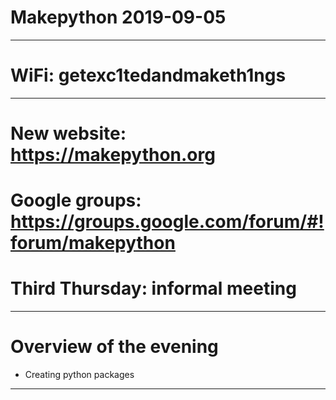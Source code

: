 # Makepython 2019-09-05

---

# WiFi: getexc1tedandmaketh1ngs

---

# New website: https://makepython.org
# Google groups: https://groups.google.com/forum/#!forum/makepython
# Third Thursday: informal meeting

---

# Overview of the evening

- Creating python packages

---

